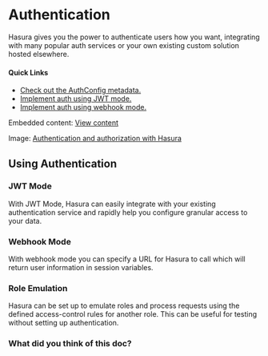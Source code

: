 # Authentication

Hasura gives you the power to authenticate users how you want, integrating with many popular auth services or your own existing custom solution hosted elsewhere.


#### Quick Links

- [ Check out the AuthConfig metadata. ](https://hasura.io/docs/3.0/auth/authentication/)
- [ Implement auth using JWT mode. ](https://hasura.io/docs/3.0/auth/authentication/jwt/)
- [ Implement auth using webhook mode. ](https://hasura.io/docs/3.0/auth/authentication/webhook/)


Embedded content: [ View content ](https://www.youtube.com/embed/KQ6MHzp6XzE?enablejsapi=1&origin=https://hasura.io)

Image: [ Authentication and authorization with Hasura ](https://hasura.io/docs/3.0/assets/images/auth-high-level-overview-diagram-0e382368ed24f0a214f1363003958e5e.png)

## Using Authentication​

### JWT Mode

With JWT Mode, Hasura can easily integrate with your existing authentication service and rapidly help you configure granular access to your data.

### Webhook Mode

With webhook mode you can specify a URL for Hasura to call which will return user information in session variables.

### Role Emulation

Hasura can be set up to emulate roles and process requests using the defined access-control rules for another role. This can be useful for testing without setting up authentication.

### What did you think of this doc?